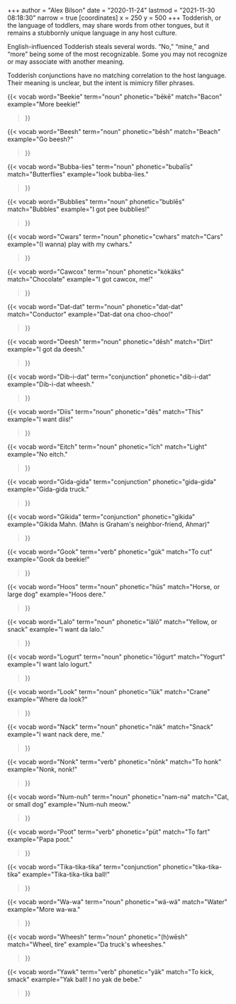 +++
author = "Alex Bilson"
date = "2020-11-24"
lastmod = "2021-11-30 08:18:30"
narrow = true
[coordinates]
    x = 250
    y = 500
+++
Todderish, or the language of toddlers, may share words from other tongues, but it remains a stubbornly unique language in any host culture.

English-influenced Todderish steals several words. “No,” “mine,” and “more” being some of the most recognizable. Some you may not recognize or may associate with another meaning.

Todderish conjunctions have no matching correlation to the host language. Their meaning is unclear, but the intent is mimicry filler phrases.

{{< vocab
  word="Beekie"
  term="noun"
  phonetic="bēkē"
  match="Bacon"
  example="More beekie!"
>}}

{{< vocab
  word="Beesh"
  term="noun"
  phonetic="bēsh"
  match="Beach"
  example="Go beesh?"
>}}

{{< vocab
  word="Bubba-lies"
  term="noun"
  phonetic="bubalīs"
  match="Butterflies"
  example="look bubba-lies."
>}}

{{< vocab
  word="Bubblies"
  term="noun"
  phonetic="bublēs"
  match="Bubbles"
  example="I got pee bubblies!"
>}}

{{< vocab
  word="Cwars"
  term="noun"
  phonetic="cwhars"
  match="Cars"
  example="(I wanna) play with my cwhars."
>}}

{{< vocab
  word="Cawcox"
  term="noun"
  phonetic="kȯkäks"
  match="Chocolate"
  example="I got cawcox, me!"
>}}

{{< vocab
  word="Dat-dat"
  term="noun"
  phonetic="dat-dat"
  match="Conductor"
  example="Dat-dat ona choo-choo!"
>}}

{{< vocab
  word="Deesh"
  term="noun"
  phonetic="dēsh"
  match="Dirt"
  example="I got da deesh."
>}}

{{< vocab
  word="Dib-i-dat"
  term="conjunction"
  phonetic="dib-i-dat"
  example="Dib-i-dat wheesh."
>}}

{{< vocab
  word="Diis"
  term="noun"
  phonetic="dēs"
  match="This"
  example="I want diis!"
>}}

{{< vocab
  word="Eitch"
  term="noun"
  phonetic="īch"
  match="Light"
  example="No eitch."
>}}

{{< vocab
  word="Gida-gida"
  term="conjunction"
  phonetic="gidə-gidə"
  example="Gida-gida truck."
>}}

{{< vocab
  word="Gikida"
  term="conjunction"
  phonetic="gikidə"
  example="Gikida Mahn. (Mahn is Graham's neighbor-friend, Ahmar)"
>}}

{{< vocab
  word="Gook"
  term="verb"
  phonetic="gu̇k"
  match="To cut"
  example="Gook da beekie!"
>}}

{{< vocab
  word="Hoos"
  term="noun"
  phonetic="hüs"
  match="Horse, or large dog"
  example="Hoos dere."
>}}

{{< vocab
  word="Lalo"
  term="noun"
  phonetic="lälō"
  match="Yellow, or snack"
  example="I want da lalo."
>}}

{{< vocab
  word="Logurt"
  term="noun"
  phonetic="lōgurt"
  match="Yogurt"
  example="I want lalo logurt."
>}}


{{< vocab
  word="Look"
  term="noun"
  phonetic="lük"
  match="Crane"
  example="Where da look?"
>}}

{{< vocab
  word="Nack"
  term="noun"
  phonetic="näk"
  match="Snack"
  example="I want nack dere, me."
>}}

{{< vocab
  word="Nonk"
  term="verb"
  phonetic="nōnk"
  match="To honk"
  example="Nonk, nonk!"
>}}

{{< vocab
  word="Num-nuh"
  term="noun"
  phonetic="nəm-nə"
  match="Cat, or small dog"
  example="Num-nuh meow."
>}}

{{< vocab
  word="Poot"
  term="verb"
  phonetic="püt"
  match="To fart"
  example="Papa poot."
>}}

{{< vocab
  word="Tika-tika-tika"
  term="conjunction"
  phonetic="tikə-tikə-tikə"
  example="Tika-tika-tika ball!"
>}}

{{< vocab
  word="Wa-wa"
  term="noun"
  phonetic="wä-wä"
  match="Water"
  example="More wa-wa."
>}}

{{< vocab
  word="Wheesh"
  term="noun"
  phonetic="(h)wēsh"
  match="Wheel, tire"
  example="Da truck's wheeshes."
>}}

{{< vocab
  word="Yawk"
  term="verb"
  phonetic="yäk"
  match="To kick, smack"
  example="Yak ball! I no yak de bebe."
>}}


